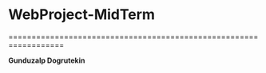 # WebProject-MidTerm
==================================================================

**Gunduzalp Dogrutekin**
